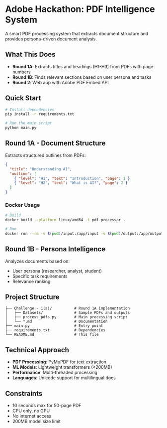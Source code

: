 # Adobe Hackathon: PDF Intelligence System

A smart PDF processing system that extracts document structure and provides persona-driven document analysis.

## What This Does

- **Round 1A**: Extracts titles and headings (H1-H3) from PDFs with page numbers
- **Round 1B**: Finds relevant sections based on user persona and tasks
- **Round 2**: Web app with Adobe PDF Embed API

## Quick Start

```bash
# Install dependencies
pip install -r requirements.txt

# Run the main script
python main.py
```

## Round 1A - Document Structure

Extracts structured outlines from PDFs:

```json
{
  "title": "Understanding AI",
  "outline": [
    { "level": "H1", "text": "Introduction", "page": 1 },
    { "level": "H2", "text": "What is AI?", "page": 2 }
  ]
}
```

### Docker Usage

```bash
# Build
docker build --platform linux/amd64 -t pdf-processor .

# Run
docker run --rm -v $(pwd)/input:/app/input -v $(pwd)/output:/app/output --network none pdf-processor
```

## Round 1B - Persona Intelligence

Analyzes documents based on:
- User persona (researcher, analyst, student)
- Specific task requirements
- Relevance ranking

## Project Structure

```
├── Challenge - 1(a)/          # Round 1A implementation
│   ├── Datasets/              # Sample PDFs and outputs
│   ├── process_pdfs.py        # Main processing script
│   └── *.md                   # Documentation
├── main.py                    # Entry point
├── requirements.txt           # Dependencies
└── README.md                  # This file
```

## Technical Approach

- **PDF Processing**: PyMuPDF for text extraction
- **ML Models**: Lightweight transformers (<200MB)
- **Performance**: Multi-threaded processing
- **Languages**: Unicode support for multilingual docs

## Constraints

- 10 seconds max for 50-page PDF
- CPU only, no GPU
- No internet access
- 200MB model size limit